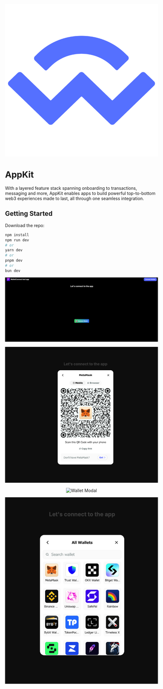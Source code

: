 <p align="center">
  <img src="image/w.png" alt="AppKit">
</p>

# AppKit

With a layered feature stack spanning onboarding to transactions, messaging and more, AppKit enables apps to build powerful top-to-bottom web3 experiences made to last, all through one seamless integration.

## Getting Started

Download the repo:

```bash
npm install
npm run dev
# or
yarn dev
# or
pnpm dev
# or
bun dev

```
<p align="center">
  <img src="image/home.png" alt="Home">
</p>
<p align="center">
  <img src="image/metamask.png" alt="MetaMask">
</p>
<p align="center">
  <img src="image/wallet-modal.png" alt="Wallet Modal">
</p>
<p align="center">
  <img src="image/search.png" alt="Search">
</p>